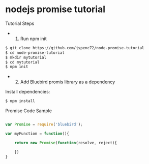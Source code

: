# nodejs promise tutorial

Tutorial Steps

- 1. Run npm init

```bash
$ git clone https://github.com/jspenc72/node-promise-tutorial
$ cd node-promise-tutorial
$ mkdir mytutorial
$ cd mytutorial
$ npm init
```
- 2. Add Bluebird promis library as a dependency

Install dependencies:
```bash
$ npm install
```

Promise Code Sample

```js

var Promise = require('bluebird');

var myFunction = function(){

	return new Promise(function(resolve, reject){

	})
}


```